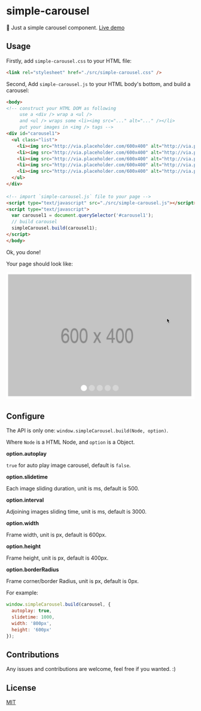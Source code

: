 # simple-carousel

🎠 Just a simple carousel component. [Live demo](https://bbbbx.github.io/simple-carousel/)

## Usage

Firstly, add `simple-carousel.css` to your HTML file:

```html
<link rel="stylesheet" href="./src/simple-carousel.css" />
```

Second, Add `simple-carousel.js` to your HTML body's bottom, and build a carousel:

```html
<body>
<!-- construct your HTML DOM as following
     use a <div /> wrap a <ul />
     and <ul /> wraps some <li><img src="..." alt="..." /></li>
     put your images in <img /> tags -->
<div id="carousel1">
  <ul class="list">
    <li><img src="http://via.placeholder.com/600x400" alt="http://via.placeholder.com/600x400" /></li>
    <li><img src="http://via.placeholder.com/600x400" alt="http://via.placeholder.com/600x400" /></li>
    <li><img src="http://via.placeholder.com/600x400" alt="http://via.placeholder.com/600x400" /></li>
    <li><img src="http://via.placeholder.com/600x400" alt="http://via.placeholder.com/600x400" /></li>
    <li><img src="http://via.placeholder.com/600x400" alt="http://via.placeholder.com/600x400" /></li>
  </ul>
</div>

<!-- import `simple-carousel.js` file to your page -->
<script type="text/javascript" src="./src/simple-carousel.js"></script>
<script type="text/javascript">
  var carousel1 = document.querySelector('#carousel1');
  // build carousel
  simpleCarousel.build(carousel1);
</script>
</body>
```

Ok, you done!

Your page should look like:

![./example.gif](./example.gif)

## Configure

The API is only one: `window.simpleCarousel.build(Node, option)`.

Where `Node` is a HTML Node, and `option` is a Object.

**option.autoplay**

`true` for auto play image carousel, default is `false`.

**option.slidetime**

Each image sliding duration, unit is ms, default is 500.

**option.interval**

Adjoining images sliding time, unit is ms, default is 3000.

**option.width**

Frame width, unit is px, default is 600px.

**option.height**

Frame height, unit is px, default is 400px.

**option.borderRadius**

Frame corner/border Radius, unit is px, default is 0px.

For example:
```js
window.simpleCarousel.build(carousel, {
  autoplay: true,
  slidetime: 1000,
  width: '800px',
  height: '600px'
});
```

## Contributions

Any issues and contributions are welcome, feel free if you wanted. :)

## License

[MIT](./LICENSE)

